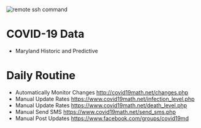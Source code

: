 ![remote ssh command](https://github.com/insidenothing/coronavirus/workflows/remote%20ssh%20command/badge.svg)

# COVID-19 Data 
* Maryland Historic and Predictive


# Daily Routine
* Automatically Monitor Changes http://covid19math.net/changes.php
* Manual Update Rates https://www.covid19math.net/infection_level.php
* Manual Update Rates https://www.covid19math.net/death_level.php
* Manual Send SMS https://www.covid19math.net/send_sms.php
* Manual Post Updates https://www.facebook.com/groups/covid19md
